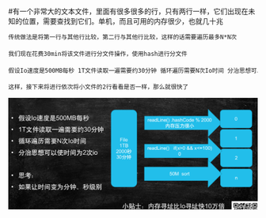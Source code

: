 #
#有一个非常大的文本文件，里面有很多很多的行，只有两行一样，它们出现在未知的位置，需要查找到它们。单机，而且可用的内存很少，也就几十兆
```asp
传统做法是将第一行与其他行比较，第二行与其他行比较，这样的话需要遍历最多N*N次

我们现在花费30min将该文件进行分文件操作，使用hash进行分文件

假设Io速度是500MB每秒 1T文件读取一遍需要约30分钟 循环遍历需要N次Io时间 分治思想可以使时间为2次io

这样，接下来将进行依次将小文件的2行看看是否一样，那么就很快了
```
![](.z_01_hadoop_00_常见问题_images/c91feb53.png)
